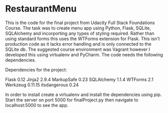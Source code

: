 # RestaurantMenu
This is the code for the final project from Udacity Full Stack Foundations Course.  The task was to create menu app using Python, Flask, SQLite, SQLAlchemy and incorporting any types of styling required.  Rather than using standard forms this uses the WTForms extension for Flask.
This isn't production code as it lacks error handling and is only connected to the SQLite db.  The suggested course environment was Vagrant however I developed this using virtualenv and PyCharm.  The code needs the following dependencies.

Dependencies for the project:

Flask	0.12
Jinja2	2.9.4
MarkupSafe	0.23
SQLAlchemy	1.1.4
WTForms	2.1
Werkzeug	0.11.15
itsdangerous	0.24

In order to install create a virtualenv and install the dependencies using pip. Start the server on port 5000 for finalProject.py then navigate to localhost:5000 to see the app.

